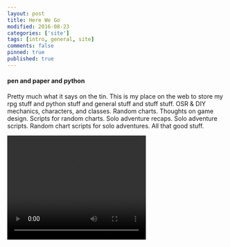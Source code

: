 ```yaml
---
layout: post
title: Here We Go
modified: 2016-08-23
categories: ['site']
tags: [intro, general, site]
comments: false
pinned: true
published: true
---
```


#### pen and paper and python

Pretty much what it says on the tin. This is my place on the web to store my rpg stuff and python stuff and general stuff and stuff stuff. OSR & DIY mechanics, characters, and classes. Random charts. Thoughts on game design. Scripts for random charts. Solo adventure recaps. Solo adventure scripts. Random chart scripts for solo adventures. All that good stuff.

<video controls="" height="240" width="320">
  <source src="{{ site.url }}/img/SkyAndCloudsh264.mp4" type="video/mp4" />
Your browser does not support the video tag.
</video>
